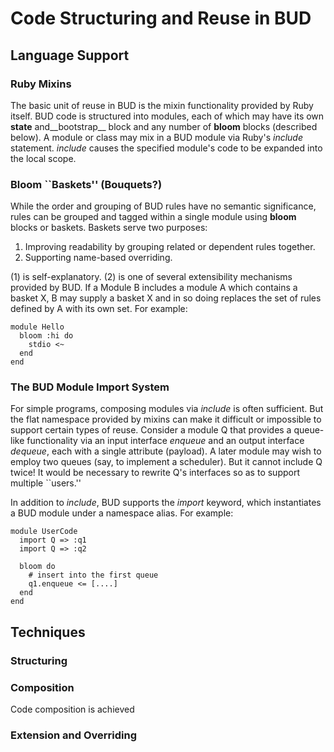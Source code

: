 # Code Structuring and Reuse in BUD

## Language Support

### Ruby Mixins

The basic unit of reuse in BUD is the mixin functionality provided by Ruby itself.  BUD code is structured into modules, each of which may have its own __state__ and__bootstrap__ block and any number of __bloom__ blocks (described below).  A module or class may mix in a BUD module via Ruby's _include_ statement.  _include_ causes the specified module's code to be expanded into the local scope.

### Bloom ``Baskets'' (Bouquets?)

While the order and grouping of BUD rules have no semantic significance, rules can be grouped and tagged within a single module using __bloom__ blocks or baskets.  Baskets serve two purposes:
 
 1. Improving readability by grouping related or dependent rules together.
 2. Supporting name-based overriding.

(1) is self-explanatory.  (2) is one of several extensibility mechanisms provided by BUD.  If a Module B includes a module A which contains a basket X, B may supply a basket X and in so doing replaces the set of rules defined by A with its own set.  For example:

    module Hello
      bloom :hi do
        stdio <~ 
      end
    end


### The BUD Module Import System

For simple programs, composing modules via _include_ is often sufficient.  But the flat namespace provided by mixins can make it difficult or impossible to support certain types of reuse.  Consider a module Q that provides a queue-like functionality via an input interface _enqueue_ and an output interface _dequeue_, each with a single attribute (payload).  A later module may wish to employ two queues (say, to implement a scheduler).  But it cannot include Q twice!  It would be necessary to rewrite Q's interfaces so as to support multiple ``users.'' 

In addition to _include_, BUD supports the _import_ keyword, which instantiates a BUD module under a namespace alias.  For example:

    module UserCode
      import Q => :q1
      import Q => :q2

      bloom do
        # insert into the first queue
        q1.enqueue <= [....]
      end
    end


## Techniques

### Structuring 



### Composition

Code composition is achieved 

### Extension and Overriding

